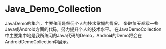 # Java_Demo_Collection
JavaDemo的集合，主要作用是督促个人的技术掌握的情况。
争取每天都写一些Java或Android方面的代码，努力提升个人的技术水平。
在JavaDemoCollection中主要集中地是我所练习的Java代码的Demo，Android的Demo将会在AndroidDemoCollection中展示。
